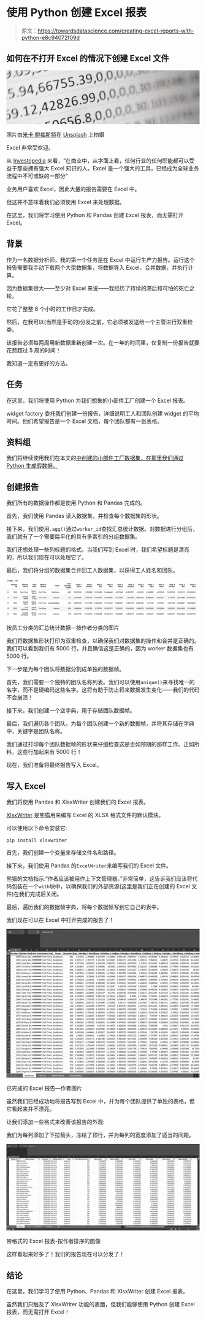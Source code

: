 # 使用 Python 创建 Excel 报表

> 原文：<https://towardsdatascience.com/creating-excel-reports-with-python-e8c94072f09d>

## 如何在不打开 Excel 的情况下创建 Excel 文件

![](img/46ba2eac644e7b7b4ba40ce4af169074.png)

照片由[米卡·鲍梅斯特](https://unsplash.com/@mbaumi?utm_source=unsplash&utm_medium=referral&utm_content=creditCopyText)在 [Unsplash](https://unsplash.com/s/photos/excel?utm_source=unsplash&utm_medium=referral&utm_content=creditCopyText) 上拍摄

Excel 非常受欢迎。

从 [Investopedia](https://www.investopedia.com/articles/personal-finance/032415/importance-excel-business.asp) 来看，“在商业中，从字面上看，任何行业的任何职能都可以受益于那些拥有强大 Excel 知识的人。Excel 是一个强大的工具，已经成为全球业务流程中不可或缺的一部分”

业务用户喜欢 Excel，因此大量的报告需要在 Excel 中。

但这并不意味着我们必须使用 Excel 来处理数据。

在这里，我们将学习使用 Python 和 Pandas 创建 Excel 报表，而无需打开 Excel。

## 背景

作为一名数据分析师，我的第一个任务是在 Excel 中运行生产力报告。运行这个报告需要我手动下载两个大型数据集，将数据导入 Excel，合并数据，并执行计算。

因为数据集很大——至少对 Excel 来说——我经历了持续的滞后和可怕的死亡之轮。

它花了整整 8 个小时的工作日才完成。

然后，在我可以(当然是手动的)分发之前，它必须被发送给一个主管进行双重检查。

该报告必须每两周用新数据重新创建一次。在一年的时间里，仅复制一份报告就要花费超过 5 周的时间！

我知道一定有更好的方法。

## 任务

在这里，我们将使用 Python 为我们想象的小部件工厂创建一个 Excel 报表。

widget factory 委托我们创建一份报告，详细说明工人和团队创建 widget 的平均时间。他们希望报告是一个 Excel 文档，每个团队都有一张表格。

## 资料组

我们将继续使用我们在本文的[中创建的小部件工厂数据集，在那里我们通过 Python 生成假数据。](/generating-fake-data-with-python-c7a32c631b2a)

## 创建报告

我们所有的数据操作都是使用 Python 和 Pandas 完成的。

首先，我们使用 Pandas 读入数据集，并检查每个数据集的形状。

接下来，我们使用`.agg()`通过`worker_id`查找汇总统计数据。对数据进行分组后，我们就有了一个需要扁平化的具有多索引的分组数据集。

我们还想处理一些列标题的格式。当我们写到 Excel 时，我们希望标题是漂亮的，所以我们现在可以处理它了。

最后，我们将分组的数据集合并回工人数据集，以获得工人姓名和团队。

![](img/b74214f06079b8c68c3ecbb290c9b0a7.png)

按员工分类的汇总统计数据—按作者分类的图片

我们将数据集形状打印为双重检查，以确保我们对数据集的操作和合并是正确的。我们可以看到我们有 5000 行，并且确信这是正确的，因为 worker 数据集也有 5000 行。

下一步是为每个团队将数据分割成单独的数据帧。

首先，我们需要一个独特的团队名称列表。我们可以使用`unique()`来寻找唯一的名字，而不是硬编码这些名字。这将有助于防止将来数据发生变化——我们的代码不会崩溃！

接下来，我们创建一个空字典，用于存储团队数据帧。

最后，我们遍历各个团队，为每个团队创建一个新的数据帧，并将其存储在字典中，关键字是团队名称。

我们通过打印每个团队数据帧的形状来仔细检查这是否如预期的那样工作。正如所料，这些行加起来有 5000 行！

现在，我们准备将最终报告写入 Excel。

## 写入 Excel

我们将使用 Pandas 和 XlsxWriter 创建我们的 Excel 报表。

[XlsxWriter](https://xlsxwriter.readthedocs.io/) 是熊猫用来编写 Excel 的 XLSX 格式文件的默认模块。

可以使用以下命令安装它:

```
pip install xlsxwriter
```

首先，我们创建一个变量来存储文件名和路径。

接下来，我们使用 Pandas 的`ExcelWriter`来编写我们的 Excel 文件。

熊猫的文档指示:“作者应该被用作上下文管理器。”非常简单，这告诉我们应该将代码包装在一个`with`块中，以确保我们的外部资源(这里是我们正在创建的 Excel 文件)在我们完成后关闭。

最后，遍历我们的数据帧字典，将每个数据帧写到它自己的表中。

我们现在可以在 Excel 中打开完成的报告了！

![](img/02f21522e154f21562db016624888ac4.png)

已完成的 Excel 报告—作者图片

虽然我们已经成功地将报告写到 Excel 中，并为每个团队提供了单独的表格，但它看起来并不漂亮。

让我们添加一些格式来改善该报告的外观:

我们为每列添加了下拉箭头，冻结了顶行，并为每列的宽度添加了适当的间距。

![](img/9ad1307d22703263966657e398e18ae1.png)

带格式的 Excel 报表-按作者排序的图像

这样看起来好多了！我们的报告现在可以分发了！

## 结论

在这里，我们学习了使用 Python、Pandas 和 XlsxWriter 创建 Excel 报表。

虽然我们只触及了 XlsxWriter 功能的表面，但我们能够使用 Python 创建 Excel 报表，而无需打开 Excel！